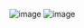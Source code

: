 ![image](https://github.com/user-attachments/assets/06a02844-8a0b-4ad2-922e-726117fc66d4)
![image](https://github.com/user-attachments/assets/6bd5e7e1-b72a-4a44-a47a-4ea757b26956)
